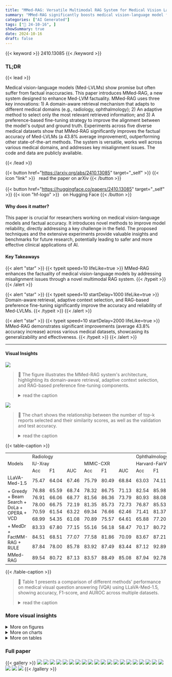 ```yaml
---
title: "MMed-RAG: Versatile Multimodal RAG System for Medical Vision Language Models"
summary: "MMed-RAG significantly boosts medical vision-language model factuality by using domain-aware retrieval, adaptive context selection, and RAG-based preference fine-tuning, achieving an average 43.8% imp..."
categories: ["AI Generated"]
tags: ["🔖 24-10-16", ]
showSummary: true
date: 2024-10-16
draft: false
---
```


{{< keyword >}} 2410.13085 {{< /keyword >}}

### TL;DR


{{< lead >}}

Medical vision-language models (Med-LVLMs) show promise but often suffer from factual inaccuracies. This paper introduces MMed-RAG, a new system designed to enhance Med-LVM factuality.  MMed-RAG uses three key innovations: 1) A domain-aware retrieval mechanism that adapts to different medical domains (e.g., radiology, ophthalmology); 2) An adaptive method to select only the most relevant retrieved information; and 3) A preference-based fine-tuning strategy to improve the alignment between the model's output and ground truth.  Experiments across five diverse medical datasets show that MMed-RAG significantly improves the factual accuracy of Med-LVLMs (a 43.8% average improvement), outperforming other state-of-the-art methods. The system is versatile, works well across various medical domains, and addresses key misalignment issues. The code and data are publicly available.

{{< /lead >}}


{{< button href="https://arxiv.org/abs/2410.13085" target="_self" >}}
{{< icon "link" >}} &nbsp; read the paper on arXiv
{{< /button >}}
<br><br>
{{< button href="https://huggingface.co/papers/2410.13085" target="_self" >}}
{{< icon "hf-logo" >}} &nbsp; on Hugging Face
{{< /button >}}

#### Why does it matter?
This paper is crucial for researchers working on medical vision-language models and factual accuracy.  It introduces novel methods to improve model reliability, directly addressing a key challenge in the field. The proposed techniques and the extensive experiments provide valuable insights and benchmarks for future research, potentially leading to safer and more effective clinical applications of AI.
#### Key Takeaways

{{< alert "star" >}}
{{< typeit speed=10 lifeLike=true >}} MMed-RAG enhances the factuality of medical vision-language models by addressing misalignment issues through a novel multimodal RAG system. {{< /typeit >}}
{{< /alert >}}

{{< alert "star" >}}
{{< typeit speed=10 startDelay=1000 lifeLike=true >}} Domain-aware retrieval, adaptive context selection, and RAG-based preference fine-tuning significantly improve the accuracy and reliability of Med-LVLMs. {{< /typeit >}}
{{< /alert >}}

{{< alert "star" >}}
{{< typeit speed=10 startDelay=2000 lifeLike=true >}} MMed-RAG demonstrates significant improvements (average 43.8% accuracy increase) across various medical datasets, showcasing its generalizability and effectiveness. {{< /typeit >}}
{{< /alert >}}

------
#### Visual Insights



![](https://ai-paper-reviewer.com/2410.13085/figures_3_0.png)

> 🔼 The figure illustrates the MMed-RAG system's architecture, highlighting its domain-aware retrieval, adaptive context selection, and RAG-based preference fine-tuning components.
> <details>
> <summary>read the caption</summary>
> Figure 1: Overview of MMed-RAG, a versatile factual multimodal RAG system designed to enhance the reliability of Med-LVLMs. It introduces a domain-aware retrieval mechanism that effectively handles different domains of medical images by selecting suitable retrieval models. Additionally, it uses an adaptive context selection approach to determine the optimal number of retrieved contexts and employs preference fine-tuning to improve both cross-modality and overall alignment.
> </details>





![](https://ai-paper-reviewer.com/2410.13085/charts_3_0.png)

> 🔼 The chart shows the relationship between the number of top-k reports selected and their similarity scores, as well as the validation and test accuracy.
> <details>
> <summary>read the caption</summary>
> Figure 2: Relations between selected contexts and similarity.
> </details>





{{< table-caption >}}
<table id='2' style='font-size:14px'><tr><td rowspan="3">Models</td><td colspan="6">Radiology</td><td colspan="3">Ophthalmology</td><td colspan="6">Pathology</td></tr><tr><td colspan="3">IU-Xray</td><td colspan="3">MIMIC-CXR</td><td colspan="3">Harvard-FairVLMed</td><td colspan="3">Quilt-1M</td><td colspan="3">PMC-OA (Pathology)</td></tr><tr><td>Acc</td><td>F1</td><td>AUC</td><td>Acc</td><td>F1</td><td>AUC</td><td>Acc</td><td>F1</td><td>AUC</td><td>Acc</td><td>F1</td><td>AUC</td><td>Acc</td><td>F1</td><td>AUC</td></tr><tr><td>LLaVA-Med-1.5</td><td>75.47</td><td>64.04</td><td>67.46</td><td>75.79</td><td>80.49</td><td>68.84</td><td>63.03</td><td>74.11</td><td>63.05</td><td>62.80</td><td>72.90</td><td>60.03</td><td>59.28</td><td>71.98</td><td>54.19</td></tr><tr><td rowspan="5">+ Greedy + Beam Search + DoLa + OPERA + VCD</td><td>76.88</td><td>65.59</td><td>68.74</td><td>78.32</td><td>86.75</td><td>71.13</td><td>82.54</td><td>85.98</td><td>70.09</td><td>64.72</td><td>70.12</td><td>58.75</td><td>58.61</td><td>70.42</td><td>53.10</td></tr><tr><td>76.91</td><td>66.06</td><td>68.77</td><td>81.56</td><td>86.36</td><td>73.79</td><td>80.93</td><td>88.08</td><td>68.94</td><td>63.52</td><td>69.33</td><td>57.65</td><td>56.29</td><td>69.84</td><td>52.89</td></tr><tr><td>78.00</td><td>66.75</td><td>72.19</td><td>81.35</td><td>85.73</td><td>72.73</td><td>76.87</td><td>85.53</td><td>67.10</td><td>63.47</td><td>69.10</td><td>57.58</td><td>57.71</td><td>70.27</td><td>52.95</td></tr><tr><td>70.59</td><td>61.54</td><td>63.22</td><td>69.34</td><td>76.66</td><td>62.46</td><td>71.41</td><td>81.37</td><td>65.59</td><td>60.51</td><td>66.32</td><td>54.79</td><td>55.32</td><td>68.30</td><td>51.86</td></tr><tr><td>68.99</td><td>54.35</td><td>61.08</td><td>70.89</td><td>75.57</td><td>64.61</td><td>65.88</td><td>77.20</td><td>64.16</td><td>61.43</td><td>67.39</td><td>55.72</td><td>55.10</td><td>67.94</td><td>51.62</td></tr><tr><td rowspan="3">+ MedDr + FactMM-RAG + RULE</td><td>83.33</td><td>67.80</td><td>77.15</td><td>55.16</td><td>56.18</td><td>58.47</td><td>70.17</td><td>80.72</td><td>64.15</td><td>68.15</td><td>73.23</td><td>67.01</td><td>59.97</td><td>69.19</td><td>57.01</td></tr><tr><td>84.51</td><td>68.51</td><td>77.07</td><td>77.58</td><td>81.86</td><td>70.09</td><td>83.67</td><td>87.21</td><td>72.20</td><td>69.25</td><td>73.62</td><td>68.15</td><td>60.49</td><td>69.38</td><td>57.31</td></tr><tr><td>87.84</td><td>78.00</td><td>85.78</td><td>83.92</td><td>87.49</td><td>83.44</td><td>87.12</td><td>92.89</td><td>77.08</td><td>68.97</td><td>73.80</td><td>68.13</td><td>61.41</td><td>70.36</td><td>58.91</td></tr><tr><td>MMed-RAG</td><td>89.54</td><td>80.72</td><td>87.13</td><td>83.57</td><td>88.49</td><td>85.08</td><td>87.94</td><td>92.78</td><td>80.81</td><td>72.95</td><td>76.35</td><td>72.25</td><td>64.54</td><td>73.09</td><td>61.42</td></tr></table>{{< /table-caption >}}

> 🔼 Table 1 presents a comparison of different methods' performance on medical visual question answering (VQA) using LLaVA-Med-1.5, showing accuracy, F1-score, and AUROC across multiple datasets.
> <details>
> <summary>read the caption</summary>
> Table 1: Model performance (%) of different methods based on LLaVA-Med-1.5 on medical VQA task. Notably, we report the accuracy, F1 score and AUROC. The best results and second best results are highlighted in red and blue, respectively.
> </details>



### More visual insights

<details>
<summary>More on figures
</summary>


![](https://ai-paper-reviewer.com/2410.13085/figures_5_0.png)

> 🔼 The figure illustrates the architecture of MMed-RAG, a multimodal RAG system for improving the factuality of Med-LVLMs, highlighting its domain-aware retrieval, adaptive context selection, and RAG-based preference fine-tuning.
> <details>
> <summary>read the caption</summary>
> Figure 1: Overview of MMed-RAG, a versatile factual multimodal RAG system designed to enhance the reliability of Med-LVLMs. It introduces a domain-aware retrieval mechanism that effectively handles different domains of medical images by selecting suitable retrieval models. Additionally, it uses an adaptive context selection approach to determine the optimal number of retrieved contexts and employs preference fine-tuning to improve both cross-modality and overall alignment.
> </details>



![](https://ai-paper-reviewer.com/2410.13085/figures_23_0.png)

> 🔼 The figure illustrates the architecture of the MMed-RAG system, highlighting its domain-aware retrieval, adaptive context selection, and RAG-based preference fine-tuning components.
> <details>
> <summary>read the caption</summary>
> Figure 1: Overview of MMed-RAG, a versatile factual multimodal RAG system designed to enhance the reliability of Med-LVLMs. It introduces a domain-aware retrieval mechanism that effectively handles different domains of medical images by selecting suitable retrieval models. Additionally, it uses an adaptive context selection approach to determine the optimal number of retrieved contexts and employs preference fine-tuning to improve both cross-modality and overall alignment.
> </details>



![](https://ai-paper-reviewer.com/2410.13085/figures_23_1.png)

> 🔼 The figure illustrates the architecture of MMed-RAG, a multimodal retrieval augmented generation system for enhancing the factuality of medical vision language models.
> <details>
> <summary>read the caption</summary>
> Figure 1: Overview of MMed-RAG, a versatile factual multimodal RAG system designed to enhance the reliability of Med-LVLMs. It introduces a domain-aware retrieval mechanism that effectively handles different domains of medical images by selecting suitable retrieval models. Additionally, it uses an adaptive context selection approach to determine the optimal number of retrieved contexts and employs preference fine-tuning to improve both cross-modality and overall alignment.
> </details>



![](https://ai-paper-reviewer.com/2410.13085/figures_23_2.png)

> 🔼 The figure illustrates the architecture of MMed-RAG, a multimodal RAG system for enhancing the reliability of Med-LVLMs by incorporating a domain-aware retrieval mechanism, adaptive context selection, and RAG-based preference fine-tuning.
> <details>
> <summary>read the caption</summary>
> Figure 1: Overview of MMed-RAG, a versatile factual multimodal RAG system designed to enhance the reliability of Med-LVLMs. It introduces a domain-aware retrieval mechanism that effectively handles different domains of medical images by selecting suitable retrieval models. Additionally, it uses an adaptive context selection approach to determine the optimal number of retrieved contexts and employs preference fine-tuning to improve both cross-modality and overall alignment.
> </details>



![](https://ai-paper-reviewer.com/2410.13085/figures_23_3.png)

> 🔼 The figure illustrates the architecture of MMed-RAG, a multimodal RAG system for enhancing the factuality of Med-LVLMs, which includes a domain-aware retrieval mechanism, adaptive retrieved context selection, and RAG-based preference fine-tuning.
> <details>
> <summary>read the caption</summary>
> Figure 1: Overview of MMed-RAG, a versatile factual multimodal RAG system designed to enhance the reliability of Med-LVLMs. It introduces a domain-aware retrieval mechanism that effectively handles different domains of medical images by selecting suitable retrieval models. Additionally, it uses an adaptive context selection approach to determine the optimal number of retrieved contexts and employs preference fine-tuning to improve both cross-modality and overall alignment.
> </details>



![](https://ai-paper-reviewer.com/2410.13085/figures_23_4.png)

> 🔼 The figure illustrates the architecture of MMed-RAG, a multimodal RAG system designed to enhance the factual accuracy of Medical Large Vision-Language Models (Med-LVLMs) by incorporating a domain-aware retrieval mechanism, adaptive retrieved context selection, and RAG-based preference fine-tuning.
> <details>
> <summary>read the caption</summary>
> Figure 1: Overview of MMed-RAG, a versatile factual multimodal RAG system designed to enhance the reliability of Med-LVLMs. It introduces a domain-aware retrieval mechanism that effectively handles different domains of medical images by selecting suitable retrieval models. Additionally, it uses an adaptive context selection approach to determine the optimal number of retrieved contexts and employs preference fine-tuning to improve both cross-modality and overall alignment.
> </details>



</details>



<details>
<summary>More on charts
</summary>


![](https://ai-paper-reviewer.com/2410.13085/charts_10_0.png)

> 🔼 The chart displays the rates of over-reliance and copy-reference errors before and after incorporating the proposed MMed-RAG system.
> <details>
> <summary>read the caption</summary>
> Figure 3: Alignment analysis with and without RAG. OR: Over-Reliance; CR: Copy-Reference.
> </details>


![](https://ai-paper-reviewer.com/2410.13085/charts_10_1.png)

> 🔼 The chart displays a comparison of the original Med-LVLM and MMed-RAG in terms of Copy-Reference (CR) rate and Over-Reliance (OR) rate, showcasing the effectiveness of MMed-RAG in mitigating misalignment issues.
> <details>
> <summary>read the caption</summary>
> Figure 3: Alignment analysis with and without RAG. OR: Over-Reliance; CR: Copy-Reference.
> </details>


</details>



<details>
<summary>More on tables
</summary>


{{< table-caption >}}
<br><table id='4' style='font-size:16px'><tr><td rowspan="3">Models</td><td colspan="6">Radiology</td><td colspan="3">Ophthalmology</td></tr><tr><td colspan="3">IU-Xray</td><td colspan="3">MIMIC-CXR</td><td colspan="3">Harvard-FairVLMed</td></tr><tr><td>BLEU</td><td>ROUGE-L</td><td>METEOR</td><td>BLEU</td><td>ROUGE-L</td><td>METEOR</td><td>BLEU</td><td>ROUGE-L</td><td>METEOR</td></tr><tr><td>LLaVA-Med-1.5</td><td>9.64</td><td>12.26</td><td>8.21</td><td>12.11</td><td>13.05</td><td>11.16</td><td>18.11</td><td>11.36</td><td>10.75</td></tr><tr><td rowspan="5">+ Greedy + Beam Search + DoLa + OPERA + VCD</td><td>11.47</td><td>15.38</td><td>12.69</td><td>16.63</td><td>14.26</td><td>14.19</td><td>17.98</td><td>11.49</td><td>13.77</td></tr><tr><td>12.10</td><td>16.21</td><td>13.17</td><td>16.97</td><td>14.74</td><td>14.43</td><td>18.37</td><td>12.62</td><td>14.50</td></tr><tr><td>11.79</td><td>15.82</td><td>12.72</td><td>17.11</td><td>14.89</td><td>14.81</td><td>18.26</td><td>12.51</td><td>14.51</td></tr><tr><td>10.66</td><td>14.70</td><td>12.01</td><td>15.40</td><td>12.52</td><td>13.72</td><td>16.59</td><td>11.47</td><td>13.63</td></tr><tr><td>10.42</td><td>14.14</td><td>11.59</td><td>15.18</td><td>12.30</td><td>13.38</td><td>16.73</td><td>11.38</td><td>13.89</td></tr><tr><td rowspan="3">+ MedDr + FactMM-RAG + RULE</td><td>12.37</td><td>16.45</td><td>13.50</td><td>18.59</td><td>15.72</td><td>16.77</td><td>19.82</td><td>13.72</td><td>15.40</td></tr><tr><td>14.70</td><td>18.05</td><td>15.92</td><td>18.71</td><td>15.84</td><td>16.82</td><td>20.82</td><td>14.17</td><td>15.31</td></tr><tr><td>27.53</td><td>23.16</td><td>27.99</td><td>18.61</td><td>15.96</td><td>17.42</td><td>22.35</td><td>14.93</td><td>17.74</td></tr><tr><td>MMed-RAG</td><td>31.38</td><td>25.59</td><td>32.43</td><td>23.25</td><td>12.34</td><td>20.47</td><td>24.82</td><td>16.59</td><td>19.85</td></tr></table>{{< /table-caption >}}
> 🔼 Table 2 presents a comparison of the performance of various methods on the report generation task using the LLaVA-Med-1.5 model, showing the average BLEU, ROUGE-L, and METEOR scores.
> <details>
> <summary>read the caption</summary>
> Table 2: Model performance (%) of different methods based on LLaVA-Med-1.5 on report generation task. Notably, we report the average BLEU, ROUGE-L, METEOR.
> </details>

{{< table-caption >}}
<br><table id='5' style='font-size:14px'><tr><td>Model</td><td>I Rad</td><td>Opt</td><td>Pat</td></tr><tr><td>Med-Flamingo</td><td>27.42</td><td>22.50</td><td>29.11</td></tr><tr><td>MedVInT</td><td>33.17</td><td>29.40</td><td>25.33</td></tr><tr><td>RadFM</td><td>35.82</td><td>27.07</td><td>24.82</td></tr><tr><td>miniGPT-Med</td><td>36.66</td><td>25.28</td><td>23.16</td></tr><tr><td>MMed-RAG</td><td>56.94</td><td>56.38</td><td>54.10</td></tr></table>{{< /table-caption >}}
> 🔼 Table 3 presents a comparison of the performance of MMed-RAG against other open-source Med-LVLMs across different medical image modalities, showing that MMed-RAG significantly outperforms other Med-LVLMs.
> <details>
> <summary>read the caption</summary>
> Table 3: Performance comparison with several Med-LVLMs. Rad: Radiology, Opt: Ophthalmology, Pat: Pathology.
> </details>

{{< table-caption >}}
<br><table id='12' style='font-size:14px'><tr><td></td><td colspan="2">IU-Xray</td><td colspan="2">FairVLMed</td></tr><tr><td></td><td>VQA</td><td>RG</td><td>VQA</td><td>RG</td></tr><tr><td></td><td>68.99</td><td>10.04</td><td>66.63</td><td>13.41</td></tr><tr><td></td><td>77.12</td><td>13.23</td><td>72.69</td><td>15.89</td></tr><tr><td></td><td>79.56</td><td>17.92</td><td>75.74</td><td>17.22</td></tr><tr><td>(Ours)</td><td>85.80</td><td>29.80</td><td>87.18</td><td>20.42</td></tr></table>{{< /table-caption >}}
> 🔼 Table 4 presents the ablation study results showing the performance gains of each component of MMed-RAG on two datasets, IU-Xray and Harvard-FairVLMed, for both medical VQA and report generation tasks.
> <details>
> <summary>read the caption</summary>
> Table 4: Ablation results on two datasets covering different domains. RG: report generation, FairVLMed: Harvard-FairVLMed.
> </details>

{{< table-caption >}}
<table id='20' style='font-size:14px'><tr><td>Model</td><td colspan="2">IU-Xray</td><td colspan="2">FairVLMed</td></tr><tr><td></td><td>VQA</td><td>RG</td><td>VQA</td><td>RG</td></tr><tr><td>LLaVA-Med-1.5</td><td>68.99</td><td>10.04</td><td>66.63</td><td>13.41</td></tr><tr><td>+RAG-PT 1</td><td>80.19</td><td>19.38</td><td>79.42</td><td>18.37</td></tr><tr><td>+RAG-PT 2</td><td>80.27</td><td>20.16</td><td>79.35</td><td>18.66</td></tr><tr><td>+RAG-PT 3</td><td>81.30</td><td>19.43</td><td>80.07</td><td>18.92</td></tr></table>{{< /table-caption >}}
> 🔼 The table presents the ablation study results for both medical VQA and report generation tasks on the IU-Xray and Harvard-FairVLMed datasets, showing the impact of each component in MMed-RAG.
> <details>
> <summary>read the caption</summary>
> Table 4: Ablation results on two datasets covering different domains. RG: report generation, FairVLMed: Harvard-FairVLMed.
> </details>

{{< table-caption >}}
<table id='1' style='font-size:16px'><tr><td>Haotian Liu, Chunyuan Li, Qingyang Wu, and Yong Jae Lee. Visual instruction tuning. Advances in neural information processing systems, 36, 2024b.</td></tr><tr><td>Yan Luo, Min Shi, Muhammad Osama Khan, Muhammad Muneeb Afzal, Hao Huang, Shuaihang Yuan, Yu Tian, Luo Song, Ava Kouhana, Tobias Elze, et al. Fairclip: Harnessing fairness in vision-language learning. arXiv preprint arXiv:2403.19949, 2024.</td></tr><tr><td>Michael Moor, Qian Huang, Shirley Wu, Michihiro Yasunaga, Yash Dalmia, Jure Leskovec, Cyril Zakka, Eduardo Pontes Reis, and Pranav Rajpurkar. Med-flamingo: a multimodal medical few- shot learner. In Machine Learning for Health (ML4H), pp. 353-367. PMLR, 2023.</td></tr><tr><td>OpenAI. Gpt-4 technical report, 2023. https: //arxiv. org/abs/2303. 08774</td></tr><tr><td>Kishore Papineni, Salim Roukos, Todd Ward, and Wei-Jing Zhu. Bleu: a method for automatic evaluation of machine translation. In Proceedings of the 40th annual meeting of the Association for Computational Linguistics, pp. 311-318, 2002.</td></tr><tr><td>Xiaoye Qu, Qiyuan Chen, Wei Wei, Jishuo Sun, and Jianfeng Dong. Alleviating halluci- nation in large vision-language models with active retrieval augmentation. arXiv preprint arXiv:2408.00555, 2024.</td></tr><tr><td>Alec Radford, Jong Wook Kim, Chris Hallacy, Aditya Ramesh, Gabriel Goh, Sandhini Agar- wal, Girish Sastry, Amanda Askell, Pamela Mishkin, Jack Clark, Gretchen Krueger, and Ilya Sutskever. Learning transferable visual models from natural language supervision, 2021.</td></tr><tr><td>Rafael Rafailov, Archit Sharma, Eric Mitchell, Christopher D Manning, Stefano Ermon, and Chelsea Finn. Direct preference optimization: Your language model is secretly a reward model. In Thirty-seventh Conference on Neural Information Processing Systems, 2023.</td></tr><tr><td>Corentin Royer, Bjoern Menze, and Anjany Sekuboyina. Multimedeval: A benchmark and a toolkit for evaluating medical vision-language models. arXiv preprint arXiv:2402.09262, 2024.</td></tr><tr><td>Jessica Schrouff, Natalie Harris, Sanmi Koyejo, Ibrahim M Alabdulmohsin, Eva Schnider, Krista Opsahl-Ong, Alexander Brown, Subhrajit Roy, Diana Mincu, Christina Chen, et al. Diagnosing failures of fairness transfer across distribution shift in real-world medical settings. Advances in Neural Information Processing Systems, 35:19304-19318, 2022.</td></tr><tr><td>Congzhen Shi, Ryan Rezai, Jiaxi Yang, Qi Dou, and Xiaoxiao Li. A survey on trustworthiness in foundation models for medical image analysis. arXiv preprint arXiv:2407.15851, 2024.</td></tr><tr><td>Liwen Sun, James Zhao, Megan Han, and Chenyan Xiong. Fact-aware multimodal retrieval aug- mentation for accurate medical radiology report generation. arXiv preprint arXiv:2407.15268, 2024.</td></tr><tr><td>Ilya Sutskever, Oriol Vinyals, and Quoc v Le. Sequence to sequence learning with neural networks. In Advances in neural information processing systems, pp. 3104-3112, 2014.</td></tr><tr><td>Yitian Tao, Liyan Ma, Jing Yu, and Han Zhang. Memory-based cross-modal semantic alignment network for radiology report generation. IEEE Journal of Biomedical and Health Informatics, 2024.</td></tr><tr><td>Alexandra-Maria Tau�an, Bogdan Ionescu, and Emiliano Santarnecchi. Artificial intelligence in neu- rodegenerative diseases: A review of available tools with a focus on machine learning techniques. Artificial Intelligence in Medicine, 117:102081, 2021.</td></tr><tr><td>Omkar Thawkar, Abdelrahman Shaker, Sahal Shaji Mullappilly, Hisham Cholakkal, Rao Muham- mad Anwer, Salman Khan, Jorma Laaksonen, and Fahad Shahbaz Khan. Xraygpt: Chest radio- graphs summarization using medical vision-language models. arXiv preprint arXiv:2306.07971, 2023.</td></tr><tr><td>Robert Tibshirani, Guenther Walther, and Trevor Hastie. Estimating the number of clusters in a data set via the gap statistic. Journal of the Royal Statistical Society: Series B (Statistical Methodology), 63(2):411-423, 2001.</td></tr></table>{{< /table-caption >}}
> 🔼 Table 1 presents the performance comparison of different methods on the medical visual question answering task using the LLaVA-Med-1.5 model, reporting accuracy, F1 score, and AUROC.
> <details>
> <summary>read the caption</summary>
> Table 1: Model performance (%) of different methods based on LLaVA-Med-1.5 on medical VQA task. Notably, we report the accuracy, F1 score and AUROC. The best results and second best results are highlighted in red and blue, respectively.
> </details>

{{< table-caption >}}
<br><table id='6' style='font-size:14px'><tr><td>Dataset</td><td>Train (DR)</td><td>All (RAG-PT)</td><td>Train (RAG-PT)-a</td><td>Train (RAG-PT)-b</td><td>Train (RAG-PT)-c</td></tr><tr><td>Ophthalomology</td><td>7000</td><td>3247</td><td>1082</td><td>1030</td><td>1135</td></tr><tr><td>Radiology</td><td>4034</td><td>4836</td><td>1612</td><td>1989</td><td>1235</td></tr><tr><td>Pathology</td><td>5000</td><td>1990</td><td>663</td><td>523</td><td>804</td></tr></table>{{< /table-caption >}}
> 🔼 Table 6 shows the data statistics used for training the medical visual question answering (VQA) task, including the number of image-text pairs for retriever training and the distribution of data used for RAG-PT training across three subsets.
> <details>
> <summary>read the caption</summary>
> Table 6: Data statistics for medical VQA task. 'Train (DR)' refers to the number of image-text pairs for retriever training, 'All (RAG-PT)' refers to the total data for RAG-PT, and 'Train (RAG-PT)-a/b/c' refer to the respective subsets for RAG-PT training.
> </details>

{{< table-caption >}}
<br><table id='8' style='font-size:16px'><tr><td>Dataset</td><td>Train (R)</td><td>All (RAG-PT)</td><td>Train (RAG-PT)-a</td><td>Train (RAG-PT)-b</td><td>Train (RAG-PT)-c</td></tr><tr><td>Ophthalmology</td><td>7000</td><td>3247</td><td>142</td><td>78</td><td>207</td></tr><tr><td>Radiology</td><td>4034</td><td>4836</td><td>233</td><td>126</td><td>342</td></tr></table>{{< /table-caption >}}
> 🔼 Table 7 presents the data statistics used for the report generation task, showing the number of image-text pairs for retriever training and the distribution of data used in RAG-PT training across three categories.
> <details>
> <summary>read the caption</summary>
> Table 7: Data statistics for report generation. 'Train (DR)' refers to the number of image-text pairs for retriever training, 'All (RAG-PT)' refers to the total data for RAG-PT, and 'Train (RAG-PT)-a/b/c' refer to the respective sample categories for RAG-PT training.
> </details>

{{< table-caption >}}
<br><table id='10' style='font-size:14px'><tr><td></td><td>Harvard-FairVLMed</td><td>IU-Xray</td><td>MIMIC-CXR</td><td>PMC-OA</td><td>Quilt-1M</td></tr><tr><td># Images</td><td>713</td><td>589</td><td>700</td><td>530</td><td>559</td></tr><tr><td># QA Items</td><td>4285</td><td>2573</td><td>3470</td><td>3124</td><td>1994</td></tr></table>{{< /table-caption >}}
> 🔼 Table 1 presents the performance comparison of different methods on medical VQA using LLaVA-Med-1.5, showing accuracy, F1-score, and AUROC across multiple datasets.
> <details>
> <summary>read the caption</summary>
> Table 1: Model performance (%) of different methods based on LLaVA-Med-1.5 on medical VQA task. Notably, we report the accuracy, F1 score and AUROC. The best results and second best results are highlighted in red and blue, respectively.
> </details>

{{< table-caption >}}
<table id='3' style='font-size:14px'><tr><td>Model</td><td colspan="2">IU-Xray</td><td colspan="2">FairVLMed</td></tr><tr><td></td><td>VQA</td><td>RG</td><td>VQA</td><td>RG</td></tr><tr><td>LLaVA-Med-1.0</td><td>61.73</td><td>8.74</td><td>59.54</td><td>10.59</td></tr><tr><td>+MMed-RAG</td><td>80.32</td><td>22.63</td><td>78.49</td><td>15.88</td></tr></table>{{< /table-caption >}}
> 🔼 Table 10 presents the performance of MMed-RAG on different backbones across various domains.
> <details>
> <summary>read the caption</summary>
> Table 10: Performance on different backbones.
> </details>

{{< table-caption >}}
<table id='2' style='font-size:14px'><tr><td rowspan="2">Models</td><td colspan="2">Radiology</td><td rowspan="2">Ophthalmology Harvard-FairVLMed</td><td colspan="2">Pathology</td></tr><tr><td>IU-Xray</td><td>MIMIC-CXR</td><td>Quilt-1M</td><td>PMC-OA (Pathology)</td></tr><tr><td>LLaVA-Med-1.5</td><td>75.47</td><td>75.79</td><td>63.03</td><td>62.80</td><td>59.28</td></tr><tr><td>MMed-RAG</td><td>89.54</td><td>83.57</td><td>87.94</td><td>72.95</td><td>64.54</td></tr><tr><td>Med-Flamingo</td><td>26.74</td><td>61.27</td><td>42.06</td><td>27.11</td><td>32.62</td></tr><tr><td>MedVInT</td><td>73.34</td><td>66.06</td><td>35.92</td><td>26.81</td><td>27.77</td></tr><tr><td>RadFM</td><td>26.67</td><td>69.30</td><td>52.47</td><td>27.02</td><td>25.12</td></tr><tr><td>miniGPT-Med</td><td>54.87</td><td>53.92</td><td>66.73</td><td>26.82</td><td>27.03</td></tr></table>{{< /table-caption >}}
> 🔼 Table 11 presents a comparison of the performance of various Med-LVLMs on a medical visual question answering task, using metrics such as accuracy, F1-score and AUROC across different datasets.
> <details>
> <summary>read the caption</summary>
> Table 11: Model performance (%) of different Med-LVLMs based on LLaVA-Med-1.5 on medical VQA task.
> </details>

</details>


### Full paper

{{< gallery >}}
<img src="https://ai-paper-reviewer.com/2410.13085/1.png" class="grid-w50 md:grid-w33 xl:grid-w25" />
<img src="https://ai-paper-reviewer.com/2410.13085/2.png" class="grid-w50 md:grid-w33 xl:grid-w25" />
<img src="https://ai-paper-reviewer.com/2410.13085/3.png" class="grid-w50 md:grid-w33 xl:grid-w25" />
<img src="https://ai-paper-reviewer.com/2410.13085/4.png" class="grid-w50 md:grid-w33 xl:grid-w25" />
<img src="https://ai-paper-reviewer.com/2410.13085/5.png" class="grid-w50 md:grid-w33 xl:grid-w25" />
<img src="https://ai-paper-reviewer.com/2410.13085/6.png" class="grid-w50 md:grid-w33 xl:grid-w25" />
<img src="https://ai-paper-reviewer.com/2410.13085/7.png" class="grid-w50 md:grid-w33 xl:grid-w25" />
<img src="https://ai-paper-reviewer.com/2410.13085/8.png" class="grid-w50 md:grid-w33 xl:grid-w25" />
<img src="https://ai-paper-reviewer.com/2410.13085/9.png" class="grid-w50 md:grid-w33 xl:grid-w25" />
<img src="https://ai-paper-reviewer.com/2410.13085/10.png" class="grid-w50 md:grid-w33 xl:grid-w25" />
<img src="https://ai-paper-reviewer.com/2410.13085/11.png" class="grid-w50 md:grid-w33 xl:grid-w25" />
<img src="https://ai-paper-reviewer.com/2410.13085/12.png" class="grid-w50 md:grid-w33 xl:grid-w25" />
<img src="https://ai-paper-reviewer.com/2410.13085/13.png" class="grid-w50 md:grid-w33 xl:grid-w25" />
<img src="https://ai-paper-reviewer.com/2410.13085/14.png" class="grid-w50 md:grid-w33 xl:grid-w25" />
<img src="https://ai-paper-reviewer.com/2410.13085/15.png" class="grid-w50 md:grid-w33 xl:grid-w25" />
<img src="https://ai-paper-reviewer.com/2410.13085/16.png" class="grid-w50 md:grid-w33 xl:grid-w25" />
<img src="https://ai-paper-reviewer.com/2410.13085/17.png" class="grid-w50 md:grid-w33 xl:grid-w25" />
<img src="https://ai-paper-reviewer.com/2410.13085/18.png" class="grid-w50 md:grid-w33 xl:grid-w25" />
<img src="https://ai-paper-reviewer.com/2410.13085/19.png" class="grid-w50 md:grid-w33 xl:grid-w25" />
<img src="https://ai-paper-reviewer.com/2410.13085/20.png" class="grid-w50 md:grid-w33 xl:grid-w25" />
<img src="https://ai-paper-reviewer.com/2410.13085/21.png" class="grid-w50 md:grid-w33 xl:grid-w25" />
<img src="https://ai-paper-reviewer.com/2410.13085/22.png" class="grid-w50 md:grid-w33 xl:grid-w25" />
<img src="https://ai-paper-reviewer.com/2410.13085/23.png" class="grid-w50 md:grid-w33 xl:grid-w25" />
{{< /gallery >}}